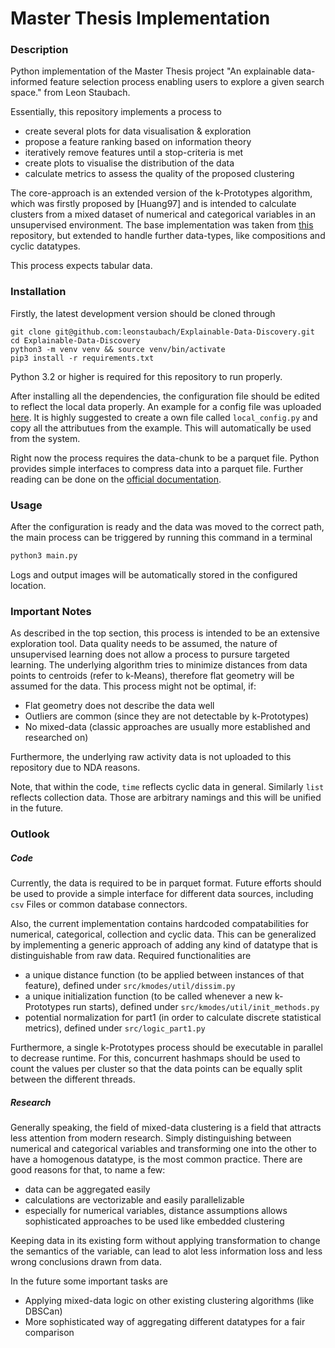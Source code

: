 # Master Thesis Implementation

### Description

Python implementation of the Master Thesis project "An explainable data-informed feature selection process enabling users to explore a given search space." from Leon Staubach.

Essentially, this repository implements a process to

- create several plots for data visualisation & exploration
- propose a feature ranking based on information theory
- iteratively remove features until a stop-criteria is met
- create plots to visualise the distribution of the data
- calculate metrics to assess the quality of the proposed clustering

The core-approach is an extended version of the k-Prototypes algorithm, which was firstly proposed by [Huang97] and is intended to calculate clusters from a mixed dataset of numerical and categorical variables in an unsupervised environment.
The base implementation was taken from [this](https://github.com/nicodv/kmodes) repository, but extended to handle further data-types, like compositions and cyclic datatypes.

This process expects tabular data.

### Installation

Firstly, the latest development version should be cloned through

```
git clone git@github.com:leonstaubach/Explainable-Data-Discovery.git
cd Explainable-Data-Discovery
python3 -m venv venv && source venv/bin/activate
pip3 install -r requirements.txt
```

Python 3.2 or higher is required for this repository to run properly.

After installing all the dependencies, the configuration file should be edited to reflect the local data properly. An example for a config file was uploaded [here](https://github.com/leonstaubach/Explainable-Data-Discovery/blob/main/uploadable_config.py). It is highly suggested to create a own file called `local_config.py` and copy all the attributues from the example. This will automatically be used from the system.

Right now the process requires the data-chunk to be a parquet file. Python provides simple interfaces to compress data into a parquet file. Further reading can be done on the [official documentation](https://arrow.apache.org/docs/python/parquet.html). 

### Usage

After the configuration is ready and the data was moved to the correct path, the main process can be triggered by running this command in a terminal

```python
python3 main.py
```

Logs and output images will be automatically stored in the configured location.

### Important Notes

As described in the top section, this process is intended to be an extensive exploration tool. Data quality needs to be assumed, the nature of unsupervised learning does not allow a process to pursure targeted learning.
The underlying algorithm tries to minimize distances from data points to centroids (refer to k-Means), therefore flat geometry will be assumed for the data.
This process might not be optimal, if:

- Flat geometry does not describe the data well
- Outliers are common (since they are not detectable by k-Prototypes)
- No mixed-data (classic approaches are usually more established and researched on)

Furthermore, the underlying raw activity data is not uploaded to this repository due to NDA reasons.

Note, that within the code, `time` reflects cyclic data in general. Similarly `list` reflects collection data.
Those are arbitrary namings and this will be unified in the future.

### Outlook

##### Code

Currently, the data is required to be in parquet format. Future efforts should be used to provide a simple interface for different data sources, including `csv` Files or common database connectors.

Also, the current implementation contains hardcoded compatabilities for numerical, categorical, collection and cyclic data. This can be generalized by implementing a generic approach of adding any kind of datatype that is distinguishable from raw data. Required functionalities are
- a unique distance function (to be applied between instances of that feature), defined under `src/kmodes/util/dissim.py`
- a unique initialization function (to be called whenever a new k-Prototypes run starts), defined under `src/kmodes/util/init_methods.py`
- potential normalization for part1 (in order to calculate discrete statistical metrics), defined under `src/logic_part1.py`


Furthermore, a single k-Prototypes process should be executable in parallel to decrease runtime.
For this, concurrent hashmaps should be used to count the values per cluster so that the data points can be equally split between the different threads.



##### Research

Generally speaking, the field of mixed-data clustering is a field that attracts less attention from modern research. Simply distinguishing between numerical and categorical variables and transforming one into the other to have a homogenous datatype, is the most common practice. There are good reasons for that, to name a few:

- data can be aggregated easily
- calculations are vectorizable and easily parallelizable
- especially for numerical variables, distance assumptions allows sophisticated approaches to be used like embedded clustering

Keeping data in its existing form without applying transformation to change the semantics of the variable, can lead to alot less information loss and less wrong conclusions drawn from data. 

In the future some important tasks are

- Applying mixed-data logic on other existing clustering algorithms (like DBSCan)
- More sophisticated way of aggregating different datatypes for a fair comparison

